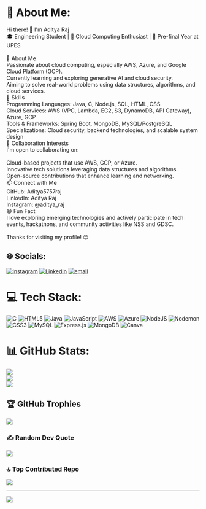 # 💫 About Me:
Hi there! 👋 I'm Aditya Raj<br>🎓 Engineering Student | 🚀 Cloud Computing Enthusiast | 🌟 Pre-final Year at UPES<br><br>👀 About Me<br>Passionate about cloud computing, especially AWS, Azure, and Google Cloud Platform (GCP).<br>Currently learning and exploring generative AI and cloud security.<br>Aiming to solve real-world problems using data structures, algorithms, and cloud services.<br>🌱 Skills<br>Programming Languages: Java, C, Node.js, SQL, HTML, CSS<br>Cloud Services: AWS (VPC, Lambda, EC2, S3, DynamoDB, API Gateway), Azure, GCP<br>Tools & Frameworks: Spring Boot, MongoDB, MySQL/PostgreSQL<br>Specializations: Cloud security, backend technologies, and scalable system design<br>💞️ Collaboration Interests<br>I'm open to collaborating on:<br><br>Cloud-based projects that use AWS, GCP, or Azure.<br>Innovative tech solutions leveraging data structures and algorithms.<br>Open-source contributions that enhance learning and networking.<br>📫 Connect with Me<br>GitHub: Aditya5757raj<br>LinkedIn: Aditya Raj<br>Instagram: @aditya_raj<br>😄 Fun Fact<br>I love exploring emerging technologies and actively participate in tech events, hackathons, and community activities like NSS and GDSC.<br><br>Thanks for visiting my profile! 😊


## 🌐 Socials:
[![Instagram](https://img.shields.io/badge/Instagram-%23E4405F.svg?logo=Instagram&logoColor=white)](https://instagram.com/https://www.instagram.com/me__aditya__/) [![LinkedIn](https://img.shields.io/badge/LinkedIn-%230077B5.svg?logo=linkedin&logoColor=white)](https://linkedin.com/in/www.linkedin.com/in/adityaraj57) [![email](https://img.shields.io/badge/Email-D14836?logo=gmail&logoColor=white)](mailto:aditya0038raj@gmail.com) 

# 💻 Tech Stack:
![C](https://img.shields.io/badge/c-%2300599C.svg?style=flat-square&logo=c&logoColor=white) ![HTML5](https://img.shields.io/badge/html5-%23E34F26.svg?style=flat-square&logo=html5&logoColor=white) ![Java](https://img.shields.io/badge/java-%23ED8B00.svg?style=flat-square&logo=openjdk&logoColor=white) ![JavaScript](https://img.shields.io/badge/javascript-%23323330.svg?style=flat-square&logo=javascript&logoColor=%23F7DF1E) ![AWS](https://img.shields.io/badge/AWS-%23FF9900.svg?style=flat-square&logo=amazon-aws&logoColor=white) ![Azure](https://img.shields.io/badge/azure-%230072C6.svg?style=flat-square&logo=microsoftazure&logoColor=white) ![NodeJS](https://img.shields.io/badge/node.js-6DA55F?style=flat-square&logo=node.js&logoColor=white) ![Nodemon](https://img.shields.io/badge/NODEMON-%23323330.svg?style=flat-square&logo=nodemon&logoColor=%BBDEAD) ![CSS3](https://img.shields.io/badge/css3-%231572B6.svg?style=flat-square&logo=css3&logoColor=white) ![MySQL](https://img.shields.io/badge/mysql-4479A1.svg?style=flat-square&logo=mysql&logoColor=white) ![Express.js](https://img.shields.io/badge/express.js-%23404d59.svg?style=flat-square&logo=express&logoColor=%2361DAFB) ![MongoDB](https://img.shields.io/badge/MongoDB-%234ea94b.svg?style=flat-square&logo=mongodb&logoColor=white) ![Canva](https://img.shields.io/badge/Canva-%2300C4CC.svg?style=flat-square&logo=Canva&logoColor=white)
# 📊 GitHub Stats:
![](https://github-readme-stats.vercel.app/api?username=Aditya5757raj&theme=dark&hide_border=false&include_all_commits=true&count_private=false)<br/>
![](https://github-readme-streak-stats.herokuapp.com/?user=Aditya5757raj&theme=dark&hide_border=false)<br/>
![](https://github-readme-stats.vercel.app/api/top-langs/?username=Aditya5757raj&theme=dark&hide_border=false&include_all_commits=true&count_private=false&layout=compact)

## 🏆 GitHub Trophies
![](https://github-profile-trophy.vercel.app/?username=Aditya5757raj&theme=radical&no-frame=false&no-bg=false&margin-w=4)

### ✍️ Random Dev Quote
![](https://quotes-github-readme.vercel.app/api?type=horizontal&theme=radical)

### 🔝 Top Contributed Repo
![](https://github-contributor-stats.vercel.app/api?username=Aditya5757raj&limit=5&theme=dark&combine_all_yearly_contributions=true)

---
[![](https://visitcount.itsvg.in/api?id=Aditya5757raj&icon=0&color=0)](https://visitcount.itsvg.in)

<!-- Proudly created with GPRM ( https://gprm.itsvg.in ) -->

